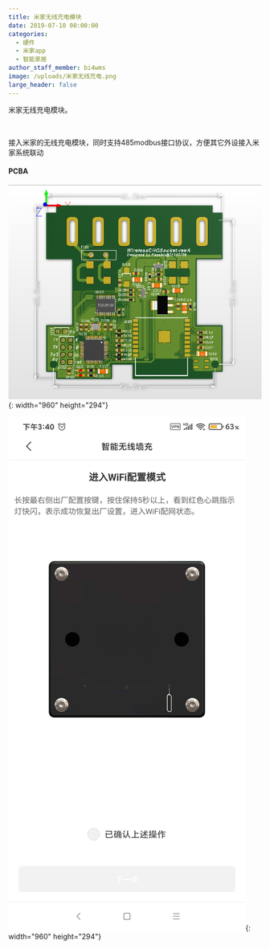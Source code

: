 ```yaml
---
title: 米家无线充电模块
date: 2019-07-10 00:00:00
categories:
  - 硬件
  - 米家app
  - 智能家居
author_staff_member: bi4wms
image: /uploads/米家无线充电.png
large_header: false
---
```


米家无线充电模块。

&nbsp;

接入米家的无线充电模块，同时支持485modbus接口协议，方便其它外设接入米家系统联动

#### PCBA

![](/uploads/米家无线充电.png){: width="960" height="294"}

![](/uploads/无线充电-2.jpg){: width="960" height="294"}
